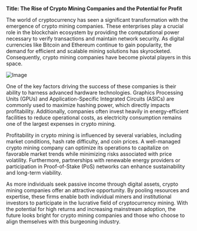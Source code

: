 **Title: The Rise of Crypto Mining Companies and the Potential for Profit**

The world of cryptocurrency has seen a significant transformation with the emergence of crypto mining companies. These enterprises play a crucial role in the blockchain ecosystem by providing the computational power necessary to verify transactions and maintain network security. As digital currencies like Bitcoin and Ethereum continue to gain popularity, the demand for efficient and scalable mining solutions has skyrocketed. Consequently, crypto mining companies have become pivotal players in this space.

![Image](https://github.com/user-attachments/assets/31692037-0104-4703-abd1-696b6a7dd41b)

One of the key factors driving the success of these companies is their ability to harness advanced hardware technologies. Graphics Processing Units (GPUs) and Application-Specific Integrated Circuits (ASICs) are commonly used to maximize hashing power, which directly impacts profitability. Additionally, companies often invest heavily in energy-efficient facilities to reduce operational costs, as electricity consumption remains one of the largest expenses in crypto mining.

Profitability in crypto mining is influenced by several variables, including market conditions, hash rate difficulty, and coin prices. A well-managed crypto mining company can optimize its operations to capitalize on favorable market trends while minimizing risks associated with price volatility. Furthermore, partnerships with renewable energy providers or participation in Proof-of-Stake (PoS) networks can enhance sustainability and long-term viability.

As more individuals seek passive income through digital assets, crypto mining companies offer an attractive opportunity. By pooling resources and expertise, these firms enable both individual miners and institutional investors to participate in the lucrative field of cryptocurrency mining. With the potential for high returns and increasing mainstream adoption, the future looks bright for crypto mining companies and those who choose to align themselves with this burgeoning industry.